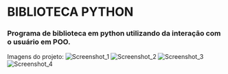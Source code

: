 # BIBLIOTECA PYTHON
 ### Programa de biblioteca em python utilizando da interação com o usuário em POO.
Imagens do projeto: 
![Screenshot_1](https://github.com/nicolasmacardoso/BIBLIOTECA-PYTHON/assets/106183309/7640b23d-8d39-4b43-b15b-f9ef9c6ad8e4)
![Screenshot_2](https://github.com/nicolasmacardoso/BIBLIOTECA-PYTHON/assets/106183309/2e9d2b84-e565-49fc-983c-1be568f58d8f)
![Screenshot_3](https://github.com/nicolasmacardoso/BIBLIOTECA-PYTHON/assets/106183309/43a68e70-5460-49e5-b896-622717db1da1)
![Screenshot_4](https://github.com/nicolasmacardoso/BIBLIOTECA-PYTHON/assets/106183309/9eca4337-851f-4636-b7c7-7e9f9f22737b)
